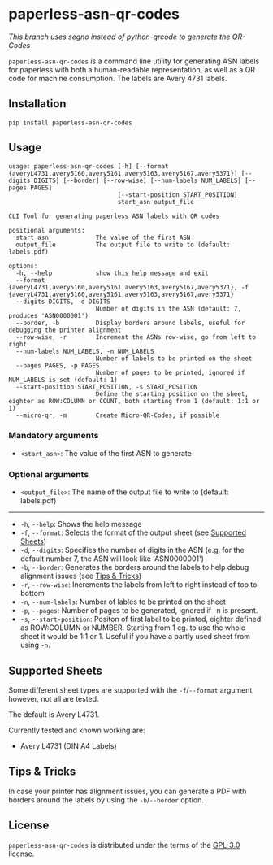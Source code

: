# paperless-asn-qr-codes

*This branch uses segno instead of python-qrcode to generate the QR-Codes*

`paperless-asn-qr-codes` is a command line utility for generating ASN labels
for paperless with both a human-readable representation, as well as a QR code
for machine consumption. The labels are Avery 4731 labels.

## Installation

```console
pip install paperless-asn-qr-codes
```

## Usage

```
usage: paperless-asn-qr-codes [-h] [--format {averyL4731,avery5160,avery5161,avery5163,avery5167,avery5371}] [--digits DIGITS] [--border] [--row-wise] [--num-labels NUM_LABELS] [--pages PAGES]
                              [--start-position START_POSITION]
                              start_asn output_file

CLI Tool for generating paperless ASN labels with QR codes

positional arguments:
  start_asn             The value of the first ASN
  output_file           The output file to write to (default: labels.pdf)

options:
  -h, --help            show this help message and exit
  --format {averyL4731,avery5160,avery5161,avery5163,avery5167,avery5371}, -f {averyL4731,avery5160,avery5161,avery5163,avery5167,avery5371}
  --digits DIGITS, -d DIGITS
                        Number of digits in the ASN (default: 7, produces 'ASN0000001')
  --border, -b          Display borders around labels, useful for debugging the printer alignment
  --row-wise, -r        Increment the ASNs row-wise, go from left to right
  --num-labels NUM_LABELS, -n NUM_LABELS
                        Number of labels to be printed on the sheet
  --pages PAGES, -p PAGES
                        Number of pages to be printed, ignored if NUM_LABELS is set (default: 1)
  --start-position START_POSITION, -s START_POSITION
                        Define the starting position on the sheet, eighter as ROW:COLUMN or COUNT, both starting from 1 (default: 1:1 or 1)
  --micro-qr, -m        Create Micro-QR-Codes, if possible
```

### Mandatory arguments

- `<start_asn>`: The value of the first ASN to generate

### Optional arguments

- `<output_file>`: The name of the output file to write to (default: labels.pdf)

---

- `-h`, `--help`: Shows the help message
- `-f`, `--format`: Selects the format of the output sheet (see [Supported Sheets](#supported-sheets))
- `-d`, `--digits`: Specifies the number of digits in the ASN (e.g. for the default number 7, the ASN will look like 'ASN0000001')
- `-b`, `--border`: Generates the borders around the labels to help debug alignment issues (see [Tips & Tricks](#tips--tricks))
- `-r`, `--row-wise`: Increments the labels from left to right instead of top to bottom
- `-n`, `--num-labels`: Number of lables to be printed on the sheet
- `-p`, `--pages`: Number of pages to be generated, ignored if -n is present.
- `-s`, `--start-position`: Positon of first label to be printed, eighter defined as ROW:COLUMN or NUMBER. Starting from 1 eg. to use the whole sheet it would be 1:1 or 1. Useful if you have a partly used sheet from using `-n`.

## Supported Sheets
Some different sheet types are supported with the `-f`/`--format` argument, however, not all are tested.

The default is Avery L4731.

Currently tested and known working are:
- Avery L4731 (DIN A4 Labels)

## Tips & Tricks

In case your printer has alignment issues, you can generate a PDF with borders around the labels by using the
`-b`/`--border` option.

## License

`paperless-asn-qr-codes` is distributed under the terms of the
[GPL-3.0](https://spdx.org/licenses/GPL-3.0.html) license.
